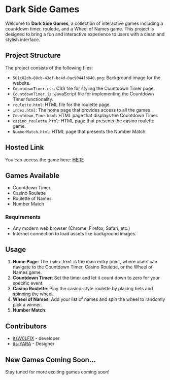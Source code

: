 # Dark Side Games

Welcome to **Dark Side Games**, a collection of interactive games including a countdown timer, roulette, and a Wheel of Names game. This project is designed to bring a fun and interactive experience to users with a clean and stylish interface.

## Project Structure

The project consists of the following files:

- `501c82db-88cb-43df-bc4d-0ac9044fb640.png`: Background image for the website.
- `CountdownTimer.css`: CSS file for styling the Countdown Timer page.
- `CountdownTimer.js`: JavaScript file for implementing the Countdown Timer functionality.
- `roulette.html`: HTML file for the roulette page.
- `index.html`: The home page that provides access to all the games.
- `Countdown_Time.html`: HTML page that displays the Countdown Timer.
- `casino_roulette.html`: HTML page that presents the casino roulette game.
- `NumberMatch.html`: HTML page that presents the Number Match.
 
## Hosted Link

You can access the game here: [HERE](https://dark-side-games.web.app/)

## Games Available

- Countdown Timer
- Casino Roulette
- Roulette of Names
- Number Match

### Requirements

- Any modern web browser (Chrome, Firefox, Safari, etc.)
- Internet connection to load assets like background images.

## Usage

1. **Home Page**: The `index.html` is the main entry point, where users can navigate to the Countdown Timer, Casino Roulette, or the Wheel of Names game.
2. **Countdown Timer**: Set the timer and let it count down to zero for your specific event.
3. **Casino Roulette**: Play the casino-style roulette by placing bets and spinning the wheel.
4. **Wheel of Names**: Add your list of names and spin the wheel to randomly pick a winner.
5. **Number Match**: 

## Contributors

- [itsW0LFIX](https://github.com/itsW0LFIX) - developer
- [its-YARA](https://github.com/its-YARA) - Designer

## New Games Coming Soon...

Stay tuned for more exciting games coming soon!

